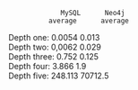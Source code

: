                  MySQL      Neo4j        
              average      average
Depth one:       0.0054       0.013       
Depth two:       0,0062       0.029      
Depth three:     0.752        0.125      
Depth four:      3.866        1.9    
Depth five:      248.113      70712.5   

